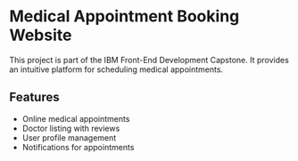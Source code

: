 # Medical Appointment Booking Website

This project is part of the IBM Front-End Development Capstone. It provides an intuitive platform for scheduling medical appointments.

## Features
- Online medical appointments
- Doctor listing with reviews
- User profile management
- Notifications for appointments
